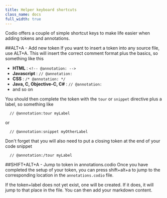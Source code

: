 ```yaml
---
title: Helper keyboard shortcuts
class_name: docs
full_width: true
---
```


Codio offers a couple of simple shortcut keys to make life easier when adding tokens and annotations.

##ALT+A - Add new token
If you want to insert a token into any source file, use ALT+A. This will insert the correct comment format plus the basics, so something like this

- **HTML** : `<!-- @annotation: -->`
- **Javascript** : `// @annotation: ` 
- **CSS** : `/* @annotation: */`
- **Java, C, Objective-C, C#** : `// @annotation: ` 
- and so on

You should then complete the token with the `tour` or `snippet` directive plus a label, so something like

`  // @annotation:tour myLabel`

or 

`  // @annotation:snippet myOtherLabel`

Don't forget that you will also need to put a closing token at the end of your code snippet

`  // @annotation:/tour myLabel`

##SHIFT+ALT+A - Jump to token in annotations.codio
Once you have completed the setup of your token, you can press shift+alt+a to jump to the corresponding location in the `annotations.codio` file.

If the token+label does not yet exist, one will be created. If it does, it will jump to that place in the file. You can then add your markdown content.


